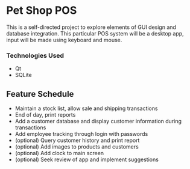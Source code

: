 # Pet Shop POS

This is a self-directed project to explore elements of GUI design and database integration. This particular POS system will be a desktop app, input will be made using keyboard and mouse.

### Technologies Used
- Qt
- SQLite

## Feature Schedule
- Maintain a stock list, allow sale and shipping transactions
- End of day, print reports
- Add a customer database and display customer information during transactions
- Add employee tracking through login with passwords
- (optional) Query customer history and print report
- (optional) Add images to products and customers
- (optional) Add clock to main screen
- (optional) Seek review of app and implement suggestions
